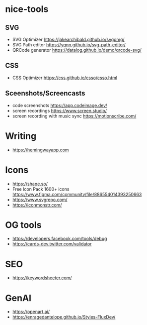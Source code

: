 # nice-tools


## SVG
- SVG Optimizer https://jakearchibald.github.io/svgomg/
- SVG Path editor https://yqnn.github.io/svg-path-editor/
- QRCode generator https://datalog.github.io/demo/qrcode-svg/

## CSS
- CSS Optimizer https://css.github.io/csso/csso.html


## Sceenshots/Screencasts
- code screenshots https://app.codeimage.dev/
- screen recordings https://www.screen.studio/
- screen recording with music sync https://motionscribe.com/

# Writing
- https://hemingwayapp.com

# Icons
- https://shape.so/
- Free Icon Pack 1600+ icons https://www.figma.com/community/file/886554014393250663
- https://www.svgrepo.com/
- https://iconmonstr.com/


# OG tools

- https://developers.facebook.com/tools/debug
- https://cards-dev.twitter.com/validator


# SEO

- https://keywordsheeter.com/

# GenAI

- https://openart.ai/
- https://enragedantelope.github.io/Styles-FluxDev/
